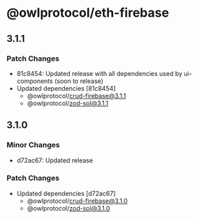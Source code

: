 # @owlprotocol/eth-firebase

## 3.1.1

### Patch Changes

-   81c8454: Updated release with all dependencies used by ui-components (soon to release)
-   Updated dependencies [81c8454]
    -   @owlprotocol/crud-firebase@3.1.1
    -   @owlprotocol/zod-sol@3.1.1

## 3.1.0

### Minor Changes

-   d72ac67: Updated release

### Patch Changes

-   Updated dependencies [d72ac67]
    -   @owlprotocol/crud-firebase@3.1.0
    -   @owlprotocol/zod-sol@3.1.0
